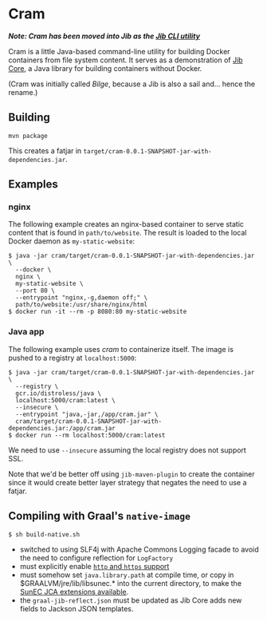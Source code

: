 # Cram

***Note: Cram has been moved into Jib as the [Jib CLI utility](https://github.com/GoogleContainerTools/jib/tree/master/jib-cli)***

Cram is a little Java-based command-line utility for building
Docker containers from file system content. 
It serves as a demonstration of [Jib Core](https://github.com/GoogleContainerTools/jib/tree/master/jib-core),
a Java library for building containers without Docker.

(Cram was initially called _Bilge_, because a Jib is also a sail and... hence the rename.)

## Building

`mvn package`

This creates a fatjar in `target/cram-0.0.1-SNAPSHOT-jar-with-dependencies.jar`.

## Examples

### nginx

The following example creates an nginx-based container to serve static content that is found in `path/to/website`.
The result is loaded to the local Docker daemon as `my-static-website`:

    $ java -jar cram/target/cram-0.0.1-SNAPSHOT-jar-with-dependencies.jar \
      --docker \
      nginx \
      my-static-website \
      --port 80 \
      --entrypoint "nginx,-g,daemon off;" \
      path/to/website:/usr/share/nginx/html
    $ docker run -it --rm -p 8080:80 my-static-website

### Java app

The following example uses _cram_ to containerize itself.  The image is pushed to a registry at `localhost:5000`:

    $ java -jar cram/target/cram-0.0.1-SNAPSHOT-jar-with-dependencies.jar \
      --registry \
      gcr.io/distroless/java \
      localhost:5000/cram:latest \
      --insecure \
      --entrypoint "java,-jar,/app/cram.jar" \
      cram/target/cram-0.0.1-SNAPSHOT-jar-with-dependencies.jar:/app/cram.jar
    $ docker run --rm localhost:5000/cram:latest

We need to use `--insecure` assuming the local registry does not support SSL.

Note that we'd be better off using `jib-maven-plugin` to create the container since it would create better layer strategy that negates the need to use a fatjar.

## Compiling with Graal's `native-image`

```
$ sh build-native.sh
```

  - switched to using SLF4j with Apache Commons Logging facade to avoid
    the need to configure reflection for `LogFactory`
  - must explicitly enable [`http` and `https` support](https://github.com/oracle/graal/blob/master/substratevm/URL-PROTOCOLS.md)
  - must somehow set `java.library.path` at compile time, or copy
    in $GRAALVM/jre/lib/libsunec.* into the current directory, to make
    the [SunEC JCA extensions
    available](https://github.com/oracle/graal/blob/master/substratevm/JCA-SECURITY-SERVICES.md#native-implementations).
  - the `graal-jib-reflect.json` must be updated as Jib Core adds
    new fields to Jackson JSON templates. 
